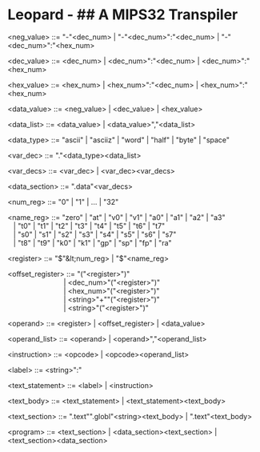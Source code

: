 # Leopard - ## A MIPS32 Transpiler

&lt;neg_value> ::= "-"&lt;dec_num> | "-"&lt;dec_num>":"&lt;dec_num> | "-"&lt;dec_num>":"&lt;hex_num>

&lt;dec_value> ::= &lt;dec_num> | &lt;dec_num>":"&lt;dec_num> | &lt;dec_num>":"&lt;hex_num>

&lt;hex_value> ::= &lt;hex_num> | &lt;hex_num>":"&lt;dec_num> | &lt;hex_num>":"&lt;hex_num>

&lt;data_value> ::= &lt;neg_value> | &lt;dec_value> | &lt;hex_value>

&lt;data_list> ::= &lt;data_value> | &lt;data_value>","&lt;data_list>

&lt;data_type> ::= "ascii" | "asciiz" | "word" | "half" | "byte" | "space"

&lt;var_dec> ::= "."&lt;data_type>&lt;data_list>

&lt;var_decs> ::= &lt;var_dec> | &lt;var_dec>&lt;var_decs>

&lt;data_section> ::= ".data"&lt;var_decs>

&lt;num_reg> ::= "0" | "1" | ... | "32"

&lt;name_reg> ::= "zero" | "at" | "v0" | "v1" | "a0" | "a1" | "a2" | "a3"  
&nbsp;&nbsp;&nbsp;| "t0" | "t1" | "t2" | "t3" | "t4" | "t5" | "t6" | "t7"  
&nbsp;&nbsp;&nbsp;| "s0" | "s1" | "s2" | "s3" | "s4" | "s5" | "s6" | "s7"  
&nbsp;&nbsp;&nbsp;| "t8" | "t9" | "k0" | "k1" | "gp" | "sp" | "fp" | "ra"

&lt;register> ::= "$"&lt;num_reg> | "$"&lt;name_reg>

&lt;offset_register> ::= "("&lt;register>")"  
&emsp;&emsp;&emsp;&emsp;&emsp;&emsp;&emsp;&emsp;| &lt;dec_num>"("&lt;register>")"  
&emsp;&emsp;&emsp;&emsp;&emsp;&emsp;&emsp;&emsp;| &lt;hex_num>"("&lt;register>")"  
&emsp;&emsp;&emsp;&emsp;&emsp;&emsp;&emsp;&emsp;| &lt;string>"+""("&lt;register>")"  
&emsp;&emsp;&emsp;&emsp;&emsp;&emsp;&emsp;&emsp;| &lt;string>"("&lt;register>")"

&lt;operand> ::= &lt;register> | &lt;offset_register> | &lt;data_value>

&lt;operand_list> ::= &lt;operand> | &lt;operand>","&lt;operand_list>

&lt;instruction> ::= &lt;opcode> | &lt;opcode>&lt;operand_list>

&lt;label> ::= &lt;string>":"

&lt;text_statement> ::= &lt;label> | &lt;instruction>

&lt;text_body> ::= &lt;text_statement> | &lt;text_statement>&lt;text_body>

&lt;text_section> ::= ".text"".globl"&lt;string>&lt;text_body> | ".text"&lt;text_body>

&lt;program> ::= &lt;text_section>
| &lt;data_section>&lt;text_section>
| &lt;text_section>&lt;data_section>
